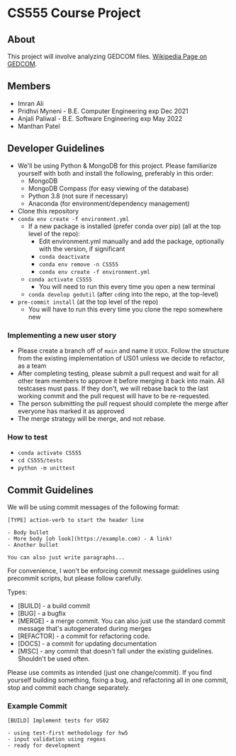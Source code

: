 # CS555 Course Project

## About

This project will involve analyzing GEDCOM files. [Wikipedia Page on GEDCOM](https://en.wikipedia.org/wiki/GEDCOM).

## Members

* Imran Ali
* Pridhvi Myneni - B.E. Computer Engineering exp Dec 2021
* Anjali Paliwal - B.E. Software Engineering exp May 2022
* Manthan Patel

## Developer Guidelines

* We'll be using Python & MongoDB for this project. Please familiarize yourself with both and install the following, preferably in this order:
  * MongoDB
  * MongoDB Compass (for easy viewing of the database)
  * Python 3.8 (not sure if necessary)
  * Anaconda (for environment/dependency management)
* Clone this repository
* `conda env create -f environment.yml`
  * If a new package is installed (prefer conda over pip) (all at the top level of the repo):
    * Edit environment.yml manually and add the package, optionally with the version, if significant
    * `conda deactivate`
    * `conda env remove -n CS555`
    * `conda env create -f environment.yml`
  * `conda activate CS555`
    * You will need to run this every time you open a new terminal
  * `conda develop gedutil` (after `cd`ing into the repo, at the top-level)
* `pre-commit install` (at the top level of the repo)
  * You will have to run this every time you clone the repo somewhere new

### Implementing a new user story

* Please create a branch off of `main` and name it `USXX`. Follow the structure from the existing implementation of US01 unless we decide to refactor, as a team
* After completing testing, please submit a pull request and wait for all other team members to approve it before merging it back into main. All testcases must pass. If they don't, we will rebase back to the last working commit and the pull request will have to be re-requested.
* The person submitting the pull request should complete the merge after everyone has marked it as approved
* The merge strategy will be merge, and not rebase.

### How to test

* `conda activate CS555`
* `cd CS555/tests`
* `python -m unittest`

## Commit Guidelines

We will be using commit messages of the following format:

```text
[TYPE] action-verb to start the header line

- Body bullet
- More body [oh look](https://example.com) - A link!
- Another bullet

You can also just write paragraphs...
```

For convenience, I won't be enforcing commit message guidelines using precommit scripts, but please follow carefully.

Types:

* [BUILD] - a build commit
* [BUG] - a bugfix
* [MERGE] - a merge commit. You can also just use the standard commit message that's autogenerated during merges
* [REFACTOR] - a commit for refactoring code.
* [DOCS] - a commit for updating documentation
* [MISC] - any commit that doesn't fall under the existing guidelines. Shouldn't be used often.

Please use commits as intended (just one change/commit). If you find yourself building something, fixing a bug, and refactoring all in one commit, stop and commit each change separately.

### Example Commit

```text
[BUILD] Implement tests for US02

- using test-first methodology for hw5
- input validation using regexs
- ready for development
```

